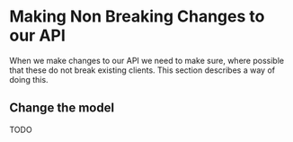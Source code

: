 # Making Non Breaking Changes to our API

When we make changes to our API we need to make sure, where possible that these do not break existing clients. This section describes a way of doing this.

## Change the model

TODO
